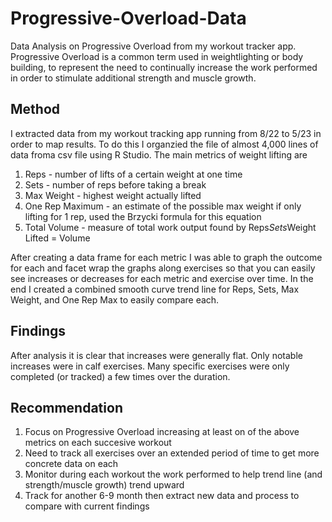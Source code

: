 # Progressive-Overload-Data
Data Analysis on Progressive Overload from my workout tracker app.
Progressive Overload is a common term used in weightlighting or body building, 
to represent the need to continually increase the work performed in order to stimulate additional strength and muscle growth.

## Method
I extracted data from my workout tracking app running from 8/22 to 5/23 in order to map results. 
To do this I organzied the file of almost 4,000 lines of data froma csv file using R Studio.
The main metrics of weight lifting are 
1. Reps - number of lifts of a certain weight at one time
2. Sets - number of reps before taking a break
3. Max Weight - highest weight actually lifted
4. One Rep Maximum - an estimate of the possible max weight if only lifting for 1 rep, used the Brzycki formula for this equation
5. Total Volume - measure of total work output found by Reps*Sets*Weight Lifted = Volume

After creating a data frame for each metric I was able to graph the outcome for each and facet wrap the graphs along exercises
so that you can easily see increases or decreases for each metric and exercise over time. 
In the end I created a combined smooth curve trend line for Reps, Sets, Max Weight, and One Rep Max to easily compare each.

## Findings
After analysis it is clear that increases were generally flat. Only notable increases were in calf exercises. 
Many specific exercises were only completed (or tracked) a few times over the duration. 

## Recommendation
1. Focus on Progressive Overload increasing at least on of the above metrics on each succesive workout
2. Need to track all exercises over an extended period of time to get more concrete data on each
3. Monitor during each workout the work performed to help trend line (and strength/muscle growth) trend upward
4. Track for another 6-9 month then extract new data and process to compare with current findings
